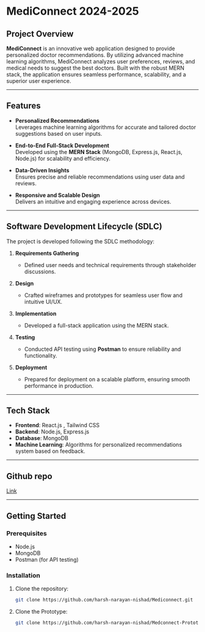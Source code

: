 # MediConnect 2024-2025  

## Project Overview  
**MediConnect** is an innovative web application designed to provide personalized doctor recommendations. By utilizing advanced machine learning algorithms, MediConnect analyzes user preferences, reviews, and medical needs to suggest the best doctors. Built with the robust MERN stack, the application ensures seamless performance, scalability, and a superior user experience.  

---

## Features  
- **Personalized Recommendations**  
  Leverages machine learning algorithms for accurate and tailored doctor suggestions based on user inputs.  

- **End-to-End Full-Stack Development**  
  Developed using the **MERN Stack** (MongoDB, Express.js, React.js, Node.js) for scalability and efficiency.  

- **Data-Driven Insights**  
  Ensures precise and reliable recommendations using user data and reviews.  

- **Responsive and Scalable Design**  
  Delivers an intuitive and engaging experience across devices.  

---

## Software Development Lifecycle (SDLC)  
The project is developed following the SDLC methodology:  

1. **Requirements Gathering**  
   - Defined user needs and technical requirements through stakeholder discussions.  

2. **Design**  
   - Crafted wireframes and prototypes for seamless user flow and intuitive UI/UX.  

3. **Implementation**  
   - Developed a full-stack application using the MERN stack.  

4. **Testing**  
   - Conducted API testing using **Postman** to ensure reliability and functionality.  

5. **Deployment**  
   - Prepared for deployment on a scalable platform, ensuring smooth performance in production.  

---

## Tech Stack  
- **Frontend**: React.js , Tailwind CSS
- **Backend**: Node.js, Express.js  
- **Database**: MongoDB  
- **Machine Learning**: Algorithms for personalized recommendations system based on feedback.  

---

## Github repo
[Link](https://github.com/harsh-narayan-nishad/Mediconnect)  

---

## Getting Started  

### Prerequisites  
- Node.js  
- MongoDB  
- Postman (for API testing)  

### Installation  
1. Clone the repository:  
   ```bash  
   git clone https://github.com/harsh-narayan-nishad/Mediconnect.git
2. Clone the Prototype:  
   ```bash  
   git clone https://github.com/harsh-narayan-nishad/Medconnect-Prototype.git  
